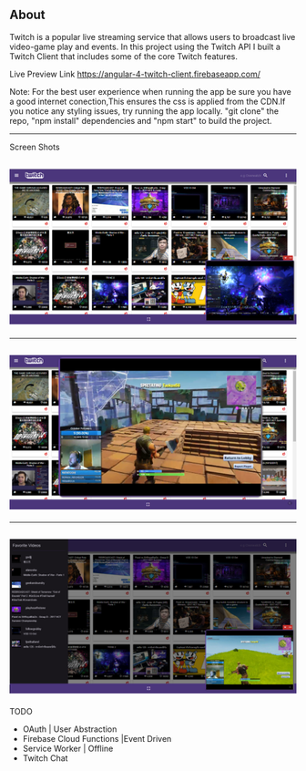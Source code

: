 About
-----------
Twitch is a popular live streaming service that allows users to broadcast live video-game play and events. In this project
using the Twitch API I built a Twitch Client that includes some of the core Twitch features.

Live Preview Link 
https://angular-4-twitch-client.firebaseapp.com/

Note: For the best user experience when running the app be sure you have a good internet conection,This ensures the css is applied from the CDN.If you notice any styling issues, try running the app locally. "git clone" the repo, "npm install" dependencies and "npm start" to build the project.

------------------------------------------

Screen Shots

![Image](https://github.com/zimejin/Angular-4.0_Twitch-Client/blob/master/twitclihmsrn.png?raw=true)
-------------------------
------------------------
![Image](https://github.com/zimejin/Angular-4.0_Twitch-Client/blob/master/twtfulsrn.png?raw=true)
-------------------------
---------------------
![Image](https://github.com/zimejin/Angular-4.0_Twitch-Client/blob/master/twtfvlistsrn.png?raw=true)
-----------------------------------------------------------------------------------------------------------------------------------
TODO
* OAuth | User Abstraction
* Firebase Cloud Functions |Event Driven
* Service Worker | Offline 
* Twitch Chat
